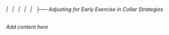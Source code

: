 ###### |   |   |   |   |   ├── Adjusting for Early Exercise in Collar Strategies

*Add content here*